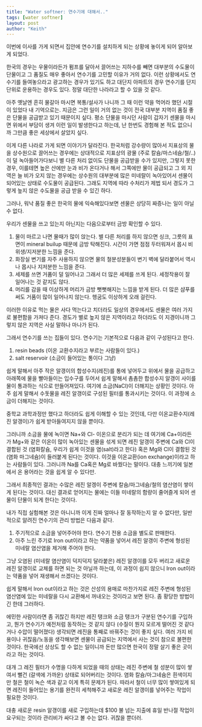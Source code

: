 ```yaml
---
title: "Water softner: 연수기에 대해서.."
tags: [water softner]
layout: post
author: "Keith"
---
```


이번에 이사를 가게 되면서 집안에 연수기를 설치하게 되는 상황에 놓이게 되어 알아보게 되었다. 

한국의 경우는 우물이라든가 펌프를 달아서 끌어쓰는 지하수를 빼면 대부분의 수도물이 단물이고 그 품질도 매우 좋아서 연수기를 고민할 이유가 거의 없다. 이런 상황에서도 연수기를 들여놓으라고 광고하는 경우가 있기도 하고 대단지 아파트의 경우 연수기를 단지 단위로 운용하는 경우도 있다. 정말 대단한 나라라고 할 수 있을 것 같다.

아주 옛날엔 흔히 물갈아 마시면 복통/설사가 나니까 그 때 이런 약을 먹어라 했던 시절이 있었다 내 기억으로는. 지금은 그런 일이 거의 없는 것이 전국 대부분 지역이 품질 좋은 단물을 공급받고 있기 때문이지 싶다. 평소 단물을 마시던 사람이 갑자기 센물을 마시면 위에서 부담이 생겨 이런 일이 발생한다고 하는데, 난 한번도 경험해 본 적도 없으니까 그만큼 좋은 세상에서 살았지 싶다.

이게 다른 나라로 가게 되면 이야기가 달라진다. 한국처럼 강수량이 많아서 지표상의 물을 상수원으로 끌어쓰는 경우에는 상대적으로 지표상의 광물 (주로 칼슘/마스네슘/철/..)이 덜 녹아들어가다보니 별 다른 처리 없이도 단물을 공급받을 수가 있지만, 그렇지 못한 경우, 이를테면 높은 산에만 눈과 비가 온다거나 해서 그쪽에만 물이 공급되고 그 외 지역은 늘 비가 오지 않는 경우에는 상수원의 대부분에 많은 미네랄이 녹아있어서 센물이 되어있는 상태로 수도물이 공급된다. 그래도 지역에 따라 수처리가 제법 되서 경도가 그렇게 높지 않은 수도물을 공급 받을 수 있긴 하다.

그러나, 워낙 품질 좋은 한국의 물에 익숙해있다보면 센물은 상당히 짜증나는 일이 아닐 수 없다. 

우리가 센물을 쓰고 있는지 아닌지는 다음으로부터 금방 확인할 수 있다.

1) 물이 마르고 나면 물때가 많이 앉는다. 별 다른 처리를 하지 않으면 싱크, 그릇의 표면이 mineral builup 때문에 금방 탁해진다. 시간이 가면 점점 두터워져서 몹시 비위생/지저분한 느낌을 준다.
2) 화장실 변기를 자주 사용하지 않으면 물의 철분성분들이 변기 벽에 달라붙어서 역시나 몹시나 지저분한 느낌을 준다.
3) 세제를 쓰면 거품이 덜 일어나고 그래서 더 많은 세제를 쓰게 된다. 세정작용이 잘 일어나는 것 같지도 않다.
4) 머리를 감을 때 이상하게 머리가 금방 뻣뻣해지는 느낌을 받게 된다. 더 많은 샴푸를 써도 거품이 많이 일어나지 않는다. 헹굼도 이상하게 오래 걸린다.

이러한 이유로 먹는 물은 사다 먹는다고 치더라도 일상의 경우에서도 센물은 여러 가지로 불편함을 가져다 준다. 경도가 별로 높지 않은 지역이라고 하더라도 이 지경이니까 그렇지 않은 지역은 사실 말하나 마나가 된다.

그래서 연수기를 쓰는 집들이 있다. 연수기는 기본적으로 다음과 같이 구성된다고 한다.

1) resin beads (이온 교환수지라고 부르는 사람들이 있다.)
2) salt reservoir (소금이 들어있는 통이다 그냥)

쉽게 말해서 아주 작은 알갱이의 합성수지(레진)를 통에 넣어두고 위에서 물을 공급하고 아래쪽에 물을 빨아들이는 입수구를 두어서 쉽게 말해서 촘촘한 합성수지 알갱이 사이를 물이 통과하는 식으로 만들어져있다. 여기에 소금(NaCl)이 더해지는 상황인 것이다. 아주 쉽게 말해서 수돗물을 레진 알갱이로 구성된 필터를 통과시키는 것이다. 이 과정에 소금이 더해지는 것이다. 

중학교 과학과정만 했다고 하더라도 쉽게 이해할 수 있는 것인데, 다만 이온교환수지(레진 알갱이)가 쉽게 받아들여지지 않을 뿐이다.

그러니까 소금을 물에 녹이면 Na+와 Cl- 이온으로 분리가 되는 데 여기에 Ca+이라든가 Mg+와 같은 이온이 많이 녹아있는 센물을 섞게 되면 레진 알갱이 주변에 Ca와 Cl이 결합된 것 (염화칼슘, 우리가 쉽게 이것을 염(salt)라고 한다) 혹은 Mg와 Cl이 결함된 것 (염화 마그네슘)이 들러붙게 된다는 것이다. 이것을 이온교환(ion exchange)이라고 하는 사람들이 있다. 그러니까 Na를 Ca혹은 Mg로 바꿨다는 말이다. 대충 느끼기에 일본에서 온 용어라는 것을 쉽게 알 수 있다만.

그래서 최종적인 결과는 수많은 레진 알겡이 주변에 칼슘/마그네슘/철의 염산염이 쌓이게 된다는 것이다. 대신 결과로 얻어지는 물에는 이들 미네랄의 함량이 줄어즐게 되어 센물이 단물이 되게 한다는 것이다.

내가 직접 실험해본 것은 아니니까 이게 진짜 얼마나 잘 동작하는지 알 수 없다만, 일반적으로 알려진 연수기의 관리 방법은 다음과 같다.

1) 주기적으로 소금을 넣어주어야 한다. 연수기 전용 소금을 별도로 판매한다.
2) 아주 느린 주기로 Iron out이라고 하는 약품을 넣어서 레진 알갱이 주변에 형성된 미네랄 염산염을 제거해 주어야 한다.

그냥 오염된 (미네랄 염산염이 덕지덕지 달라붙은) 레진 알갱이를 모두 버리고 새로운 레진 알갱이로 교체를 하면 되는 것 아닐까 하는데, 이 과정이 쉽지 않으니 Iron out이라는 약품을 넣어 재생해서 쓰겠다는 것이다.

쉽게 말해서 Iron out이라고 하는 것은 산성의 용매로 마찬가지로 레진 주변에 형성된 염산염에 있는 미네랄을 다시 교환해서 꺼내오는 것이라고 보면 된다. 좀 황당한 방법이긴 한데 그러하다. 

에민한 사람이라면 좀 귀찮긴 하지만 레진 탱크와 소금 탱크가 구분된 연수기를 구입하고, 뭔가 연수기가 예전처럼 동작하는 것 같지 않다 (수질이 뭔지 모르게 떨어진 것 같다거나 수압이 떨어졌다) 생각되면 레진을 통째로 바꿔주는 것이 좋지 싶다. 여러 가지 비용이나 귀찮음/노동을 생각해보면 센물이 공급되는 지역에서 사는 것이 참으로 불편한 것이다. 한국에선 상상도 할 수 없는 일이니까 돈만 많으면 한국이 정말 살기 좋은 곳이라고 하는 것이다. 

대개 그 레진 필터가 수명을 다하게 되었을 때의 상태는 레진 주변에 철 성분이 많이 쌓여서 뻘건 (갈색에 가까운) 상태로 되어버리는 것이다. 염화 칼슘/마그네슘은 흰색이지만 철은 철이 녹슨 색과 같고 이게 특히 문제가 된다. 따라서 철이 너무 많이 쌓여있게 되면 레진이 들어있는 용기를 완전히 세척해주고 새로운 레진 알갱이를 넣어주는 작업이 필요한 것이다. 

대충 새로운 resin 알갱이를 새로 구입하는데 $100 불 넘는 지출에 휴일 반나절 작업이 요구되는 것이라 관리비가 싸다고 볼 수는 없다. 귀찮을 뿐더러.
